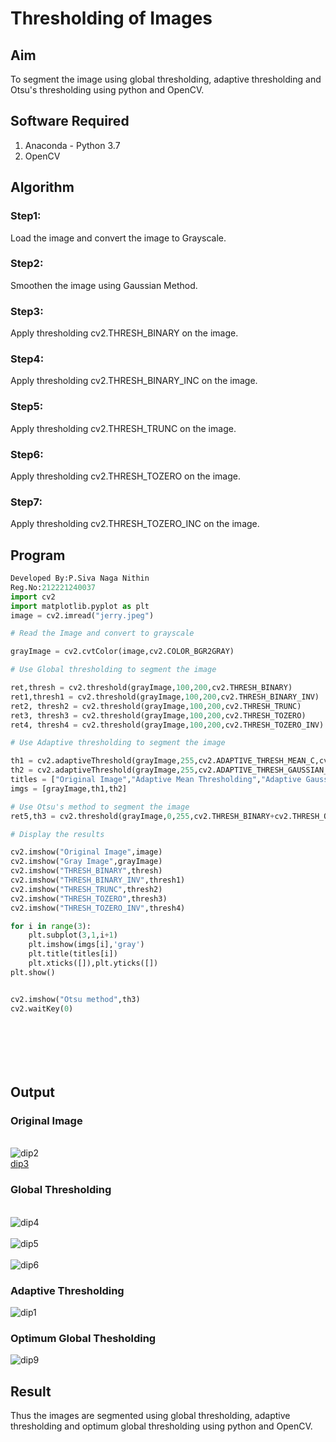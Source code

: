 # Thresholding of Images
## Aim
To segment the image using global thresholding, adaptive thresholding and Otsu's thresholding using python and OpenCV.

## Software Required
1. Anaconda - Python 3.7
2. OpenCV

## Algorithm

### Step1:
Load the image and convert the image to Grayscale.



### Step2:
Smoothen the image using Gaussian Method.




### Step3:
Apply thresholding cv2.THRESH_BINARY on the image.



### Step4:
Apply thresholding cv2.THRESH_BINARY_INC on the image.




### Step5:
Apply thresholding cv2.THRESH_TRUNC on the image.



### Step6:
Apply thresholding cv2.THRESH_TOZERO on the image.



### Step7:
Apply thresholding cv2.THRESH_TOZERO_INC on the image.





## Program

```python
Developed By:P.Siva Naga Nithin
Reg.No:212221240037
import cv2
import matplotlib.pyplot as plt
image = cv2.imread("jerry.jpeg")

# Read the Image and convert to grayscale

grayImage = cv2.cvtColor(image,cv2.COLOR_BGR2GRAY)

# Use Global thresholding to segment the image

ret,thresh = cv2.threshold(grayImage,100,200,cv2.THRESH_BINARY)
ret1,thresh1 = cv2.threshold(grayImage,100,200,cv2.THRESH_BINARY_INV)
ret2, thresh2 = cv2.threshold(grayImage,100,200,cv2.THRESH_TRUNC)
ret3, thresh3 = cv2.threshold(grayImage,100,200,cv2.THRESH_TOZERO)
ret4, thresh4 = cv2.threshold(grayImage,100,200,cv2.THRESH_TOZERO_INV)

# Use Adaptive thresholding to segment the image

th1 = cv2.adaptiveThreshold(grayImage,255,cv2.ADAPTIVE_THRESH_MEAN_C,cv2.THRESH_BINARY,11,2)
th2 = cv2.adaptiveThreshold(grayImage,255,cv2.ADAPTIVE_THRESH_GAUSSIAN_C,cv2.THRESH_BINARY,11,2)
titles = ["Original Image","Adaptive Mean Thresholding","Adaptive Gaussian Thresholding"]
imgs = [grayImage,th1,th2]

# Use Otsu's method to segment the image 
ret5,th3 = cv2.threshold(grayImage,0,255,cv2.THRESH_BINARY+cv2.THRESH_OTSU)

# Display the results

cv2.imshow("Original Image",image)
cv2.imshow("Gray Image",grayImage)
cv2.imshow("THRESH_BINARY",thresh)
cv2.imshow("THRESH_BINARY_INV",thresh1)
cv2.imshow("THRESH_TRUNC",thresh2)
cv2.imshow("THRESH_TOZERO",thresh3)
cv2.imshow("THRESH_TOZERO_INV",thresh4)

for i in range(3):
    plt.subplot(3,1,i+1)
    plt.imshow(imgs[i],'gray')
    plt.title(titles[i])
    plt.xticks([]),plt.yticks([])
plt.show()


cv2.imshow("Otsu method",th3)
cv2.waitKey(0)








```
## Output

### Original Image
<br>![dip2](https://user-images.githubusercontent.com/94154780/169657591-3acc6f32-d761-43c6-b4f7-5ef08af697e7.png)
<br>[dip3](https://user-images.githubusercontent.com/94154780/169658123-bc01f063-3234-4ece-8390-5320d772a3e9.png)<br>



### Global Thresholding
<br>![dip4](https://user-images.githubusercontent.com/94154780/169658023-a974fbf8-e6d9-44cd-9bb3-d23b843dd104.png)<br>
<br>![dip5](https://user-images.githubusercontent.com/94154780/169658042-aa27dfe4-20c3-43ba-a751-6c89badb044c.png)<br>
<br>![dip6](https://user-images.githubusercontent.com/94154780/169658065-1808988e-da91-429c-9148-e87b13bfc086.png)<br>


### Adaptive Thresholding
![dip1](https://user-images.githubusercontent.com/94154780/169657657-4e58be00-3e70-4039-a25c-d02567ba7bcb.png)

### Optimum Global Thesholding 
![dip9](https://user-images.githubusercontent.com/94154780/169658182-3fde12e2-bb1d-4000-88f6-683c871197f2.png)


## Result
Thus the images are segmented using global thresholding, adaptive thresholding and optimum global thresholding using python and OpenCV.

